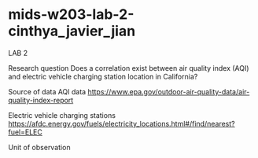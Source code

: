 # mids-w203-lab-2-cinthya_javier_jian

LAB 2

Research question
Does a correlation exist between air quality index (AQI) and electric vehicle charging station location in California?

Source of data
AQI data
https://www.epa.gov/outdoor-air-quality-data/air-quality-index-report

Electric vehicle charging stations 
https://afdc.energy.gov/fuels/electricity_locations.html#/find/nearest?fuel=ELEC

Unit of observation
